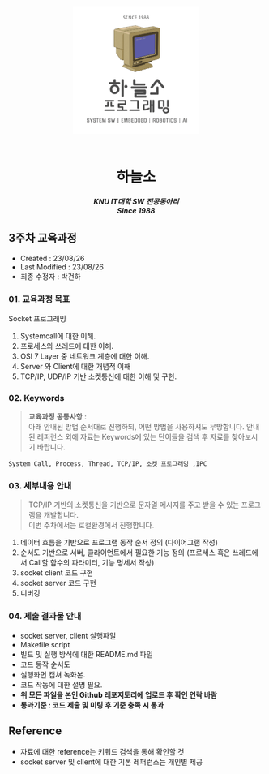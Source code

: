 <h3 align="center">
    <img src="../img/HANULSO_LOGO1.png"
    width="250" height="250"/>
    <br>
    <br>
    <h1 align="center"> 하늘소</h1>
</h3>

<h5 align="center">
    KNU IT대학 SW 전공동아리
    <br>
    Since 1988
</h5>

## 3주차 교육과정

- Created : 23/08/26
- Last Modified : 23/08/26
- 최종 수정자 : 박건하

### 01. 교육과정 목표

Socket 프로그래밍

1. Systemcall에 대한 이해.
2. 프로세스와 쓰레드에 대한 이해.
3. OSI 7 Layer 중 네트워크 계층에 대한 이해.
4. Server 와 Client에 대한 개념적 이해
5. TCP/IP, UDP/IP 기반 소켓통신에 대한 이해 및 구현.

### 02. Keywords

> **교육과정 공통사항** :  
> 아래 안내된 방법 순서대로 진행하되, 어떤 방법을 사용하셔도 무방합니다.
> 안내된 레퍼런스 외에 자료는 Keywords에 있는 단어들을 검색 후 자료를 찾아보시기 바랍니다.

    System Call, Process, Thread, TCP/IP, 소켓 프로그래밍 ,IPC

### 03. 세부내용 안내

> TCP/IP 기반의 소켓통신을 기반으로 문자열 메시지를 주고 받을 수 있는 프로그램을 개발합니다.  
> 이번 주차에서는 로컬환경에서 진행합니다.

1. 데이터 흐름을 기반으로 프로그램 동작 순서 정의 (다이어그램 작성)
2. 순서도 기반으로 서버, 클라이언트에서 필요한 기능 정의 (프로세스 혹은 쓰레드에서 Call할 함수의 파라미터, 기능 명세서 작성)
3. socket client 코드 구현 
4. socket server 코드 구현
5. 디버깅

### 04. 제출 결과물 안내

- socket server, client 실행파일
- Makefile script
- 빌드 및 실행 방식에 대한 README.md 파일
- 코드 동작 순서도
- 실행화면 캡쳐 녹화본.
- 코드 작동에 대한 설명 필요.
- **위 모든 파일을 본인 Github 레포지토리에 업로드 후 확인 연락 바람**
- **통과기준 : 코드 제출 및 미팅 후 기준 충족 시 통과**

## Reference

- 자료에 대한 reference는 키워드 검색을 통해 확인할 것
- socket server 및 client에 대한 기본 레퍼런스는 개인별 제공
